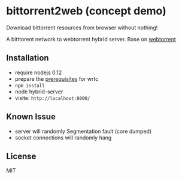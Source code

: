 bittorrent2web (concept demo)
=============================

Download bittorrent resources from browser without nothing!

A bitttorent network to webtorrent hybrid server. Base on [webtorrent](https://github.com/feross/webtorrent)


Installation
------------

* require nodejs 0.12
* prepare the [prerequisites](https://www.npmjs.com/package/wrtc#prerequisites) for wrtc
* `npm install`
* node hybrid-server
* visite: `http://localhost:8000/`


Known Issue
-----------

* server will randomly Segmentation fault (core dumped)
* socket connections will randomly hang

License
-------
MIT
